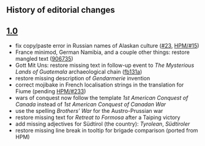 History of editorial changes
----------------------------

[1.0]: CHANGELOG.markdown/#10

[1.0]
-----

- fix copy/paste error in Russian names of Alaskan culture ([#23], [HPM/#15])
- France minimod, German Namibia, and a couple other things: restore mangled text ([906735])
- Gott Mit Uns: restore missing text in follow-up event to *The Mysterious Lands of Guatemala*
  archaeological chain ([fb131a])
- restore missing description of *Gendarmerie* invention
- correct mojibake in French localisation strings in the translation for Fiume (pending [HPM/#233])
- wars of conquest now follow the template *1st American Conquest of Canada* instead of *1st
  American Conquest of Canadan War*
- use the spelling *Brothers’ War* for the Austro-Prussian war
- restore missing text for *Retreat to Formosa* after a Taiping victory
- add missing adjectives for Südtirol (the country): *Tyrolean*, *Südtiroler*
- restore missing line break in tooltip for brigade comparison (ported from HPM)

[#23]: https://github.com/moretrim/ccHFM/pull/23
[HPM/#15]: https://github.com/arkhometha/Historical-Project-Mod/pull/15
[906735]: https://github.com/moretrim/ccHFM/commit/9067354d70610e4f12644ef68f479ac109827172
[fb131a]: https://github.com/moretrim/ccHFM/commit/fb131aeb6e1ba26715e06e8059acc446a29eea94
[HPM/#233]: https://github.com/arkhometha/Historical-Project-Mod/pull/233
